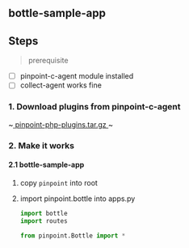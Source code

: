 ## bottle-sample-app
## Steps

> prerequisite 

- [ ] pinpoint-c-agent module installed
- [ ] collect-agent works fine

### 1. Download plugins from pinpoint-c-agent

~[ pinpoint-php-plugins.tar.gz ](https://github.com/pinpoint-apm/pinpoint-c-agent/releases/download/v4.0.0-beta/pinpoint-php-plugins-v4.0.0.tar.gz)~

### 2. Make it works

#### 2.1 bottle-sample-app

1. copy `pinpoint` into root
2. import pinpoint.bottle into apps.py
   
    ``` py
    import bottle
    import routes

    from pinpoint.Bottle import *
    ```

